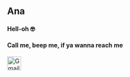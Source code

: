 ## Ana
#### Hell-oh 🤓

#### Call me, beep me, if ya wanna reach me
[<img align="left" width="32" height="32" alt="Gmail logo" src="https://cdn2.iconfinder.com/data/icons/social-icons-color/512/gmail-512.png" />](mailto:ania.helena.mod@gmail.com?subject=Hello%2C%20I'm%20from%20GitHub)

<!--
**ana-mod/ana-mod** is a ✨ _special_ ✨ repository because its `README.md` (this file) appears on your GitHub profile.

Here are some ideas to get you started:

- 🔭 I’m currently working on ...
- 🌱 I’m currently learning ...
- 👯 I’m looking to collaborate on ...
- 🤔 I’m looking for help with ...
- 💬 Ask me about ...
- 📫 How to reach me: ...
- 😄 Pronouns: ...
- ⚡ Fun fact: ...
-->
